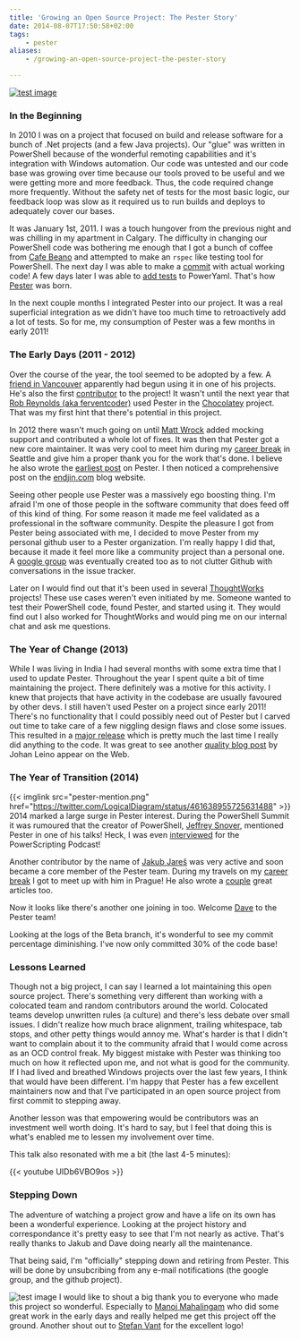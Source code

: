 ```yaml
---
title: 'Growing an Open Source Project: The Pester Story'
date: 2014-08-07T17:50:58+02:00
tags:
    - pester
aliases:
    - /growing-an-open-source-project-the-pester-story

---
```



[![test image](https://scottmuc.com/images/blog/github-pester.png)][pester]

### In the Beginning

In 2010 I was on a project that focused on build and release software for a bunch of .Net projects (and a few Java
projects). Our "glue" was written in PowerShell because of the wonderful remoting capabilities and it's integration with
Windows automation. Our code was untested and our code base was growing over time because our tools proved to be useful and
we were getting more and more feedback. Thus, the code required change more frequently. Without the safety net of tests
for the most basic logic, our feedback loop was slow as it required us to run builds and deploys to adequately cover our
bases.

It was January 1st, 2011. I was a touch hungover from the previous night and was chilling in my apartment in Calgary.
The difficulty in changing our PowerShell code was bothering me enough that I got a bunch of coffee from
[Cafe Beano][beano] and attempted to make an `rspec` like testing tool for PowerShell. The next day I was able to make a [commit][first-commit]
with actual working code! A few days later I was able to [add tests][poweryaml-tests] to PowerYaml. That's how
[Pester][pester] was born.

[first-commit]: https://github.com/pester/Pester/commit/a1d6a0e01f58375175ed090647ab8245a049f1a6
[poweryaml-tests]: https://github.com/scottmuc/PowerYaml/commits/master?page=1
[pester]: https://github.com/pester/Pester
[beano]: http://www.yelp.com/biz/caffe-beano-calgary

In the next couple months I integrated Pester into our project. It was a real superficial integration as we didn't have
too much time to retroactively add a lot of tests. So for me, my consumption of Pester was a few months in early 2011!

### The Early Days (2011 - 2012)

Over the course of the year, the tool seemed to be adopted by a few. A [friend in Vancouver][martin] apparently had begun using it
in one of his projects. He's also the first [contributor][martins-commits] to the project! It wasn't until the next year
that [Rob Reynolds (aka ferventcoder)][ferventcoder] used Pester in the [Chocolatey][chocolatey] project. That was my
first hint that there's potential in this project.

In 2012 there wasn't much going on until [Matt Wrock][matt] added mocking support and contributed a whole lot of fixes.
It was then that Pester got a new core maintainer. It was very cool to meet him during my [career break][career-break]
in Seattle and give him a proper thank you for the work that's done. I believe he also wrote the [earliest post][matts-post]
on Pester. I then noticed a comprehensive post on the [endjin.com][endjins-posts] blog website.

Seeing other people use Pester was a massively ego boosting thing. I'm afraid I'm one of those people in the software
community that does feed off of this kind of thing. For some reason it made me feel validated as a professional in the
software community. Despite the pleasure I got from Pester being associated with me, I decided to move Pester from my
personal github user to a Pester organization. I'm really happy I did that, because it made it feel more like a
community project than a personal one. A [google group][pester-group] was eventually created too as to not clutter
Github with conversations in the issue tracker.

Later on I would find out that it's been used in several [ThoughtWorks][thoughtworks] projects! These use cases weren't
even initiated by me. Someone wanted to test their PowerShell code, found Pester, and started using it. They would find
out I also worked for ThoughtWorks and would ping me on our internal chat and ask me questions.

[martins-commits]: https://github.com/pester/Pester/commits/master?author=mrtns
[martin]: http://mrtn.nrd.io/
[thoughtworks]: http://www.thoughtworks.com/
[ferventcoder]: https://twitter.com/ferventcoder
[chocolatey]: http://chocolatey.org/
[matt]: https://twitter.com/mwrockx
[matts-post]: http://www.mattwrock.com/post/2012/11/15/Unit-Testing-Powershell-and-Hello-Pester.aspx
[endjins-posts]: http://blogs.endjin.com/?s=pester
[career-break]: /blog/categories/career-break/
[pester-group]: https://groups.google.com/forum/#!forum/pester

### The Year of Change (2013)

While I was living in India I had several months with some extra time that I used to update Pester. Throughout the year
I spent quite a bit of time maintaining the project. There definitely was a motive for this activity. I knew that
projects that have activity in the codebase are usually favoured by other devs. I still haven't used Pester on a project
since early 2011! There's no functionality that I could possibly need out of Pester but I carved out time to take care
of a few niggling design flaws and close some issues. This resulted in a [major release][major-release] which is pretty
much the last time I really did anything to the code. It was great to see another [quality blog post][quality-post] by
Johan Leino appear on the Web.

[major-release]: /powershell-pester-2-and-1-dot-2-released/
[quality-post]: http://johanleino.wordpress.com/2013/09/13/pester-unit-testing-for-powershell/

### The Year of Transition (2014)

{{< imglink src="pester-mention.png" href="https://twitter.com/LogicalDiagram/status/461638955725631488" >}}
2014 marked a large surge in Pester interest. During the PowerShell Summit it was rumoured that the creator of
PowerShell, [Jeffrey Snover][jsnover], mentioned Pester in one of his talks! Heck, I was even [interviewed][interview] for the
PowerScripting Podcast!

Another contributor by the name of [Jakub Jareš][jakub] was very active and soon became a core member of the Pester team. During
my travels on my [career break][career-break] I got to meet up with him in Prague! He also wrote a
[couple][jakubs-articles] great articles too.

Now it looks like there's another one joining in too. Welcome [Dave][dave] to the Pester team!

Looking at the logs of the Beta branch, it's wonderful to see my commit percentage diminishing. I've now only committed
30% of the code base!

[jsnover]: http://www.jsnover.com/blog/
[jakub]: https://twitter.com/nohwnd
[dave]: https://twitter.com/MSH_Dave
[interview]: http://powershell.org/wp/2014/03/23/episode-262-powerscripting-podcast-scott-muc-on-testing-with-pester/
[jakubs-articles]: http://www.powershellmagazine.com/author/jjakub/

### Lessons Learned

Though not a big project, I can say I learned a lot maintaining this open source project. There's something very
different than working with a colocated team and random contributors around the world. Colocated teams develop unwritten
rules (a culture) and there's less debate over small issues. I didn't realize how much brace alignment, trailing
whitespace, tab stops, and other petty things would annoy me. What's harder is that I didn't want to complain about it
to the community afraid that I would come across as an OCD control freak. My biggest mistake with Pester was thinking
too much on how it reflected upon me, and not what is good for the community. If I had lived and breathed Windows
projects over the last few years, I think that would have been different. I'm happy that Pester has a few excellent
maintainers now and that I've participated in an open source project from first commit to stepping away.

Another lesson was that empowering would be contributors was an investment well worth doing. It's hard to say, but I
feel that doing this is what's enabled me to lessen my involvement over time.

This talk also resonated with me a bit (the last 4-5 minutes):

{{< youtube UIDb6VBO9os >}}

### Stepping Down

The adventure of watching a project grow and have a life on its own has been a wonderful experience. Looking at the
project history and correspondance it's pretty easy to see that I'm not nearly as active. That's really thanks to Jakub
and Dave doing nearly all the maintenance.

That being said, I'm "officially" stepping down and retiring from Pester. This will be done by unsubcribing from any
e-mail notifications (the google group, and the github project).

![test image](https://scottmuc.comhttp://pesterbdd.com/images/Pester.png)
I would like to shout a big thank you to everyone who made this project so wonderful. Especially to [Manoj
Mahalingam][manoj] who did some great work in the early days and really helped me get this project off the ground.
Another shout out to [Stefan Vant][vant] for the excellent logo!

[manoj]: https://twitter.com/manojlds
[vant]: http://vant.ca/


